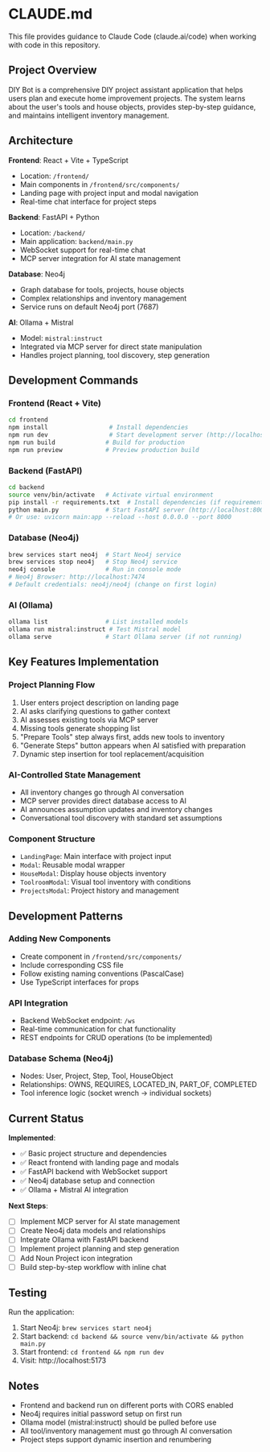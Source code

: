 # CLAUDE.md

This file provides guidance to Claude Code (claude.ai/code) when working with code in this repository.

## Project Overview

DIY Bot is a comprehensive DIY project assistant application that helps users plan and execute home improvement projects. The system learns about the user's tools and house objects, provides step-by-step guidance, and maintains intelligent inventory management.

## Architecture

**Frontend**: React + Vite + TypeScript
- Location: `/frontend/`
- Main components in `/frontend/src/components/`
- Landing page with project input and modal navigation
- Real-time chat interface for project steps

**Backend**: FastAPI + Python
- Location: `/backend/`
- Main application: `backend/main.py`
- WebSocket support for real-time chat
- MCP server integration for AI state management

**Database**: Neo4j
- Graph database for tools, projects, house objects
- Complex relationships and inventory management
- Service runs on default Neo4j port (7687)

**AI**: Ollama + Mistral
- Model: `mistral:instruct`
- Integrated via MCP server for direct state manipulation
- Handles project planning, tool discovery, step generation

## Development Commands

### Frontend (React + Vite)
```bash
cd frontend
npm install                 # Install dependencies
npm run dev                 # Start development server (http://localhost:5173)
npm run build              # Build for production
npm run preview            # Preview production build
```

### Backend (FastAPI)
```bash
cd backend
source venv/bin/activate   # Activate virtual environment
pip install -r requirements.txt  # Install dependencies (if requirements.txt exists)
python main.py             # Start FastAPI server (http://localhost:8000)
# Or use: uvicorn main:app --reload --host 0.0.0.0 --port 8000
```

### Database (Neo4j)
```bash
brew services start neo4j  # Start Neo4j service
brew services stop neo4j   # Stop Neo4j service
neo4j console              # Run in console mode
# Neo4j Browser: http://localhost:7474
# Default credentials: neo4j/neo4j (change on first login)
```

### AI (Ollama)
```bash
ollama list                # List installed models
ollama run mistral:instruct # Test Mistral model
ollama serve               # Start Ollama server (if not running)
```

## Key Features Implementation

### Project Planning Flow
1. User enters project description on landing page
2. AI asks clarifying questions to gather context
3. AI assesses existing tools via MCP server
4. Missing tools generate shopping list
5. "Prepare Tools" step always first, adds new tools to inventory
6. "Generate Steps" button appears when AI satisfied with preparation
7. Dynamic step insertion for tool replacement/acquisition

### AI-Controlled State Management
- All inventory changes go through AI conversation
- MCP server provides direct database access to AI
- AI announces assumption updates and inventory changes
- Conversational tool discovery with standard set assumptions

### Component Structure
- `LandingPage`: Main interface with project input
- `Modal`: Reusable modal wrapper
- `HouseModal`: Display house objects inventory
- `ToolroomModal`: Visual tool inventory with conditions
- `ProjectsModal`: Project history and management

## Development Patterns

### Adding New Components
- Create component in `/frontend/src/components/`
- Include corresponding CSS file
- Follow existing naming conventions (PascalCase)
- Use TypeScript interfaces for props

### API Integration
- Backend WebSocket endpoint: `/ws`
- Real-time communication for chat functionality
- REST endpoints for CRUD operations (to be implemented)

### Database Schema (Neo4j)
- Nodes: User, Project, Step, Tool, HouseObject
- Relationships: OWNS, REQUIRES, LOCATED_IN, PART_OF, COMPLETED
- Tool inference logic (socket wrench → individual sockets)

## Current Status

**Implemented**:
- ✅ Basic project structure and dependencies
- ✅ React frontend with landing page and modals
- ✅ FastAPI backend with WebSocket support
- ✅ Neo4j database setup and connection
- ✅ Ollama + Mistral AI integration

**Next Steps**:
- [ ] Implement MCP server for AI state management  
- [ ] Create Neo4j data models and relationships
- [ ] Integrate Ollama with FastAPI backend
- [ ] Implement project planning and step generation
- [ ] Add Noun Project icon integration
- [ ] Build step-by-step workflow with inline chat

## Testing

Run the application:
1. Start Neo4j: `brew services start neo4j`
2. Start backend: `cd backend && source venv/bin/activate && python main.py`
3. Start frontend: `cd frontend && npm run dev`
4. Visit: http://localhost:5173

## Notes

- Frontend and backend run on different ports with CORS enabled
- Neo4j requires initial password setup on first run
- Ollama model (mistral:instruct) should be pulled before use
- All tool/inventory management must go through AI conversation
- Project steps support dynamic insertion and renumbering